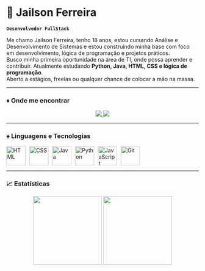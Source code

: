 # 👾 Jailson Ferreira

**`Desenvolvedor FullStack`**

Me chamo Jailson Ferreira, tenho 18 anos, estou cursando Análise e Desenvolvimento de Sistemas e estou construindo minha base com foco em desenvolvimento, lógica de programação e projetos práticos.  
Busco minha primeira oportunidade na área de TI, onde possa aprender e contribuir. Atualmente estudando **Python, Java, HTML, CSS e lógica de programação**.  
Aberto a estágios, freelas ou qualquer chance de colocar a mão na massa.

---

### ♦️ Onde me encontrar

<p align="center">
  <a href="https://www.instagram.com/lopes_wzx/" target="_blank">
    <img src="https://img.shields.io/badge/-Instagram-E4405F?style=for-the-badge&logo=instagram&logoColor=white" />
  </a>
  <a href="https://www.linkedin.com/in/jailson-ferreira-104352348/" target="_blank">
    <img src="https://img.shields.io/badge/-LinkedIn-0077B5?style=for-the-badge&logo=linkedin&logoColor=white" />
  </a>
</p>

---

### ♠️ Linguagens e Tecnologias

<div style="display: flex; flex-wrap: wrap; gap: 10px;">
  <img src="https://cdn.jsdelivr.net/gh/devicons/devicon@latest/icons/html5/html5-original.svg" width="50" title="HTML" />
  <img src="https://cdn.jsdelivr.net/gh/devicons/devicon@latest/icons/css3/css3-original.svg" width="50" title="CSS" />
  <img src="https://cdn.jsdelivr.net/gh/devicons/devicon@latest/icons/java/java-original.svg" width="50" title="Java" />
  <img src="https://cdn.jsdelivr.net/gh/devicons/devicon@latest/icons/python/python-original.svg" width="50" title="Python" />
  <img src="https://cdn.jsdelivr.net/gh/devicons/devicon@latest/icons/javascript/javascript-original.svg" width="50" title="JavaScript" />
  <img src="https://cdn.jsdelivr.net/gh/devicons/devicon@latest/icons/git/git-original.svg" width="50" title="Git" />
</div>

---

### 📈 Estatísticas

<p align="center">
  <img 
    src="https://github-readme-stats.vercel.app/api?username=Gregwzx&show_icons=true&theme=tokyonight&include_all_commits=true&locale=pt-br"
    height="180"
  />
  <img 
    src="https://github-readme-stats.vercel.app/api/top-langs/?username=Gregwzx&theme=tokyonight&layout=compact&custom_title=Tecnologias&langs_count=9" 
    height="180"
  />
</p>
